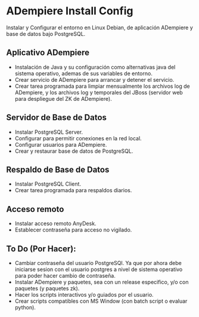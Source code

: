 # ADempiere Install Config

Instalar y Configurar el entorno en Linux Debian, de aplicación ADempiere y base de datos bajo PostgreSQL.

## Aplicativo ADempiere
* Instalación de Java y su configuración como alternativas java del sistema operativo, ademas de sus variables de entorno.
* Crear servicio de ADempiere para arrancar y detener el servicio.
* Crear tarea programada para limpiar mensualmente los archivos log de ADempiere, y los archivos log y temporales del JBoss (servidor web para despliegue del ZK de ADempiere).

## Servidor de Base de Datos
* Instalar PostgreSQL Server.
* Configurar para permitir conexiones en la red local.
* Configurar usuarios para ADempiere.
* Crear y restaurar base de datos de PostgreSQL.

## Respaldo de Base de Datos
* Instalar PostgreSQL Client.
* Crear tarea programada para respaldos diarios.

## Acceso remoto
* Instalar acceso remoto AnyDesk.
* Establecer contraseña para acceso no vigilado.

## To Do (Por Hacer):
* Cambiar contraseña del usuario PostgreSQl. Ya que por ahora debe iniciarse sesion con el usuario postgres a nivel de sistema operativo para poder hacer cambio de contraseña.
* Instalar ADempiere y paquetes, sea con un release especifico, y/o con paquetes (y paquetes zk).
* Hacer los scripts interactivos y/o guiados por el usuario.
* Crear scripts compatibles con MS Window (con batch script o evaluar python).

